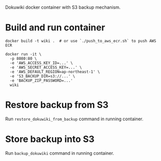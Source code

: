 Dokuwiki docker container with S3 backup mechanism.

# Build and run container

```
docker build -t wiki .  # or use `./push_to_aws_ecr.sh` to push AWS ECR

docker run -it \
  -p 8080:80 \
  -e 'AWS_ACCESS_KEY_ID=...' \
  -e 'AWS_SECRET_ACCESS_KEY=...' \
  -e 'AWS_DEFAULT_REGION=ap-northeast-1' \
  -e 'S3_BACKUP_DIR=s3://...' \
  -e 'BACKUP_ZIP_PASSWORD=...'
  wiki
```

# Restore backup from S3

Run `restore_dokuwiki_from_backup` command in running container.

# Store backup into S3

Run `backup_dokuwiki` command in running container.
